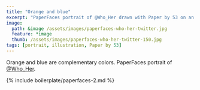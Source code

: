 ```yaml
---
title: "Orange and blue"
excerpt: "PaperFaces portrait of @Who_Her drawn with Paper by 53 on an iPad."
image: 
  path: &image /assets/images/paperfaces-who-her-twitter.jpg 
  feature: *image
  thumb: /assets/images/paperfaces-who-her-twitter-150.jpg
tags: [portrait, illustration, Paper by 53]
---
```


Orange and blue are complementary colors. PaperFaces portrait of [@Who_Her](http://twitter.com/Who_Her).

{% include boilerplate/paperfaces-2.md %}

